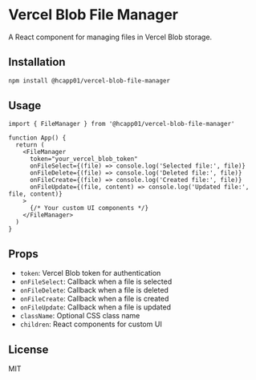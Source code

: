 # Vercel Blob File Manager

A React component for managing files in Vercel Blob storage.

## Installation

```bash
npm install @hcapp01/vercel-blob-file-manager
```

## Usage

```tsx
import { FileManager } from '@hcapp01/vercel-blob-file-manager'

function App() {
  return (
    <FileManager
      token="your_vercel_blob_token"
      onFileSelect={(file) => console.log('Selected file:', file)}
      onFileDelete={(file) => console.log('Deleted file:', file)}
      onFileCreate={(file) => console.log('Created file:', file)}
      onFileUpdate={(file, content) => console.log('Updated file:', file, content)}
    >
      {/* Your custom UI components */}
    </FileManager>
  )
}
```

## Props

- `token`: Vercel Blob token for authentication
- `onFileSelect`: Callback when a file is selected
- `onFileDelete`: Callback when a file is deleted
- `onFileCreate`: Callback when a file is created
- `onFileUpdate`: Callback when a file is updated
- `className`: Optional CSS class name
- `children`: React components for custom UI

## License

MIT